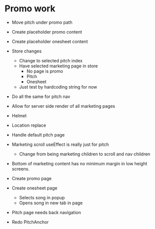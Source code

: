 # Promo work
* Move pitch under promo path

* Create placeholder promo content
* Create placeholder onesheet content
* Store changes
    * Change to selected pitch index
    * Have selected marketing page in store
        * No page is promo
        * Pitch
        * Onesheet
    * Just test by hardcoding string for now
* Do all the same for pitch nav
* Allow for server side render of all marketing pages
* Helmet
* Location replace

* Handle default pitch page

* Marketing scroll useEffect is really just for pitch
    * Change from being marketing children to scroll and nav children
* Bottom of marketing content has no minimum margin in low height screens.

* Create promo page
* Create onesheet page
    * Selects song in popup
    * Opens song in new tab in page

* Pitch page needs back navigation

* Redo PitchAnchor